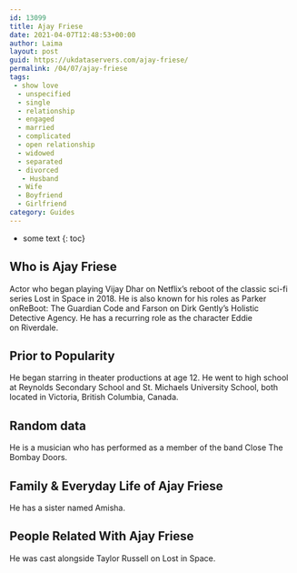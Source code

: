 ```yaml
---
id: 13099
title: Ajay Friese
date: 2021-04-07T12:48:53+00:00
author: Laima
layout: post
guid: https://ukdataservers.com/ajay-friese/
permalink: /04/07/ajay-friese
tags:
 - show love
  - unspecified
  - single
  - relationship
  - engaged
  - married
  - complicated
  - open relationship
  - widowed
  - separated
  - divorced
   - Husband
  - Wife
  - Boyfriend
  - Girlfriend
category: Guides
---
```


* some text
{: toc}


## Who is Ajay Friese
                  
                  
                  
Actor who began playing Vijay Dhar on Netflix&#8217;s reboot of the classic sci-fi series Lost in Space in 2018. He is also known for his roles as Parker onReBoot: The Guardian Code and Farson on Dirk Gently&#8217;s Holistic Detective Agency. He has a recurring role as the character Eddie on Riverdale. 
                  
              
            
              
            
                
                
                
## Prior to Popularity
                  
                  
                  
He began starring in theater productions at age 12. He went to high school at Reynolds Secondary School and St. Michaels University School, both located in Victoria, British Columbia, Canada. 
                  
              
            
              
            
                
                
                
## Random data
                  
                  
                  
He is a musician who has performed as a member of the band Close The Bombay Doors. 
                  
              
            
              
            
                
                
                
## Family & Everyday Life of Ajay Friese
                  
                  
                  
He has a sister named Amisha. 
                  
              
            
              
            
                
                
                
## People Related With Ajay Friese
                  
                  
                  
He was cast alongside Taylor Russell on Lost in Space. 
                  
              
            
              
            
                
              
            
              
              
            
            
              
            
          
          
          